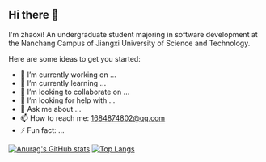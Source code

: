 ## Hi there 👋

I'm zhaoxi! An undergraduate student majoring in software development at the Nanchang Campus of Jiangxi University of Science and Technology.

Here are some ideas to get you started:

- 🔭 I’m currently working on ...
- 🌱 I’m currently learning ...
- 👯 I’m looking to collaborate on ...
- 🤔 I’m looking for help with ...
- 💬 Ask me about ...
- 📫 How to reach me: 1684874802@qq.com
- ⚡ Fun fact: ...

[![Anurag's GitHub stats](https://github-readme-stats.vercel.app/api?username=zhaoxi1224&count_private=true&show_icons=true&show_owner=true)](https://github.com/anuraghazra/github-readme-stats)
[![Top Langs](https://github-readme-stats.vercel.app/api/top-langs/?username=zhaoxi1224&layout=compact)](https://github.com/anuraghazra/github-readme-stats)
